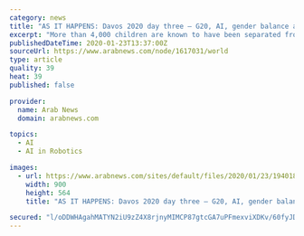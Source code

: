 ```yaml
---
category: news
title: "AS IT HAPPENS: Davos 2020 day three – G20, AI, gender balance and robots' bedside manner top the bill"
excerpt: "More than 4,000 children are known to have been separated from their parents before and during the official start of zero tolerance in spring 2018. Under the policy, border agents charged parents en masse with illegally crossing the US-Mexico border, then placed their children in government facilities, including some “tender-age shelters ..."
publishedDateTime: 2020-01-23T13:37:00Z
sourceUrl: https://www.arabnews.com/node/1617031/world
type: article
quality: 39
heat: 39
published: false

provider:
  name: Arab News
  domain: arabnews.com

topics:
  - AI
  - AI in Robotics

images:
  - url: https://www.arabnews.com/sites/default/files/2020/01/23/1940181-1595165942.jpg
    width: 900
    height: 564
    title: "AS IT HAPPENS: Davos 2020 day three – G20, AI, gender balance and robots' bedside manner top the bill"

secured: "l/oDDWHAgahMATYN2iU9zZ4X8rjnyMIMCP87gtcGA7uPFmexviXDKv/60fyJDabYfY5nKxGrQ9nb3HANc+NSOuU4YmxqWwJ0PYued7Ny7FL1yqD+XsizL0Hth/v6jYFHUXstYFN+jwx8IJHKsBgHEBmuNHCdfgeB0xlEIfFmZfn7i9gEOH5tdrziVUR2+ltVe4RNDvV3px8/bwlfB6UsDOQjrmxBCmW7GQ28eFiHUkmr8E6oTccTSH8Bb5iUdKSKvrw30O+h6O0/+5atQu13cxIoNg5/aYzohC4GLPHQzIE4JqE5M5XLhcTmuN2OcGxh;//RqbY/FeAazfb6CydGkYg=="
---
```


